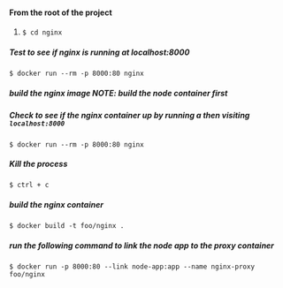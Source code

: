 #### From the root of the project

1.  `$ cd nginx`

##### Test to see if nginx is running at localhost:8000

`$ docker run --rm -p 8000:80 nginx`

##### build the nginx image NOTE: build the node container first 
##### Check to see if the nginx container up by running a then visiting `localhost:8000`

`$ docker run --rm -p 8000:80 nginx`

##### Kill the process

`$ ctrl + c`

##### build the nginx container

`$ docker build -t foo/nginx .`

##### run the following command to link the node app to the proxy container

`$ docker run -p 8000:80 --link node-app:app --name nginx-proxy foo/nginx`


